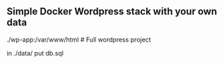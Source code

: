 ## Simple Docker Wordpress stack with your own data 
./wp-app:/var/www/html # Full wordpress project

in ./data/ put db.sql